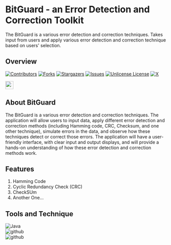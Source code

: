 # BitGuard - an Error Detection and Correction Toolkit
The BitGuard is a various error detection and correction techniques. Takes input from users and apply various error detection and correction technique based on users' selection.

## Overview
<!-- PROJECT SHIELDS -->
[![Contributors][contributors-shield]][contributors-url]
[![Forks][forks-shield]][forks-url]
[![Stargazers][stars-shield]][stars-url]
[![Issues][issues-shield]][issues-url]
[![Unlicense License][license-shield]][license-url]
[![X][x-shield]][x-url]

[//]: # (Version)
<!-- Another Version is start V2.0.4 -->
<div>
  <img src="https://img.shields.io/badge/Version-1.0.0-orange?logo=Git&logoColor=green" height="25"> <br>

###
</div>


## About BitGuard
The BitGuard is a various error detection and correction techniques. The application will allow users to input data, apply different error detection and correction methods (including Hamming code, CRC, Checksum, and one other technique), simulate errors in the data, and observe how these techniques detect or correct those errors. The application will have a user-friendly interface, with clear input and output displays, and will provide a hands-on understanding of how these error detection and correction methods work.

## Features
1. Hamming Code
2. Cyclic Redundancy Check (CRC)
3. CheckSUm
4. Another One...

## Tools and Technique

![Java][java-shield] </br>
![github][github-shield] </br>
![github][xml-shield] </br>






<!-- MARKDOWN LINKS & IMAGES -->

[//]: # (Shields)
[contributors-shield]: https://img.shields.io/github/contributors/nazmul-1117/Agriculture-Information-Service?style=flat&for-the-badge&color=blue&labelColor=gray&logo=github


[forks-shield]: https://img.shields.io/github/forks/nazmul-1117/Agriculture-Information-Service?style=flat&for-the-badge&color=red&labelColor=gray&logo=trailforks

[stars-shield]: https://img.shields.io/github/stars/nazmul-1117/Agriculture-Information-Service?style=flat&for-the-badge&color=green&labelColor=gray&logo=asterisk

[issues-shield]: https://img.shields.io/github/issues/nazmul-1117/Agriculture-Information-Service?style=flat&for-the-badge&color=cyan&labelColor=gray&logo=issuu

[license-shield]: https://img.shields.io/github/license/nazmul-1117/Agriculture-Information-Service?style=flat&for-the-badge&color=ff4070&labelColor=gray&logoColor=ff4070&logo=unlicense

[x-shield]: https://img.shields.io/badge/X(Twitter)-@nazmul_1117-orange?logo=x&logoColor=blue




<!-- Markdown the Links -->
[project-url]: https://github.com/nazmul-1117/Agriculture-Information-Service/

[contributors-url]: https://github.com/nazmul-1117/Agriculture-Information-Service/graphs/contributors

[forks-url]: https://github.com/nazmul-1117/Agriculture-Information-Service/forks

[stars-url]: https://github.com/nazmul-1117/Agriculture-Information-Service/stargazers

[issues-url]: https://github.com/nazmul-1117/Agriculture-Information-Service/issues

[license-url]: https://github.com/nazmul-1117/Agriculture-Information-Service/blob/main/LICENSE.txt

[x-url]: https://x.com/nazmul_1117


[//]: # (Another Shield)
[github-shield]: https://img.shields.io/badge/GitHub-expert-e9301c?logo=github&logoColor=black
[java-shield]: https://img.shields.io/badge/Java-intermediate-004027?logo=jameson&logoColor=black
[xml-shield]: https://img.shields.io/badge/FXML-beginner-005FAD?logo=xml&logoColor=yellow